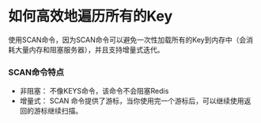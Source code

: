 # 如何高效地遍历所有的Key
使用SCAN命令，因为SCAN命令可以避免一次性加载所有的Key到内存中（会消耗大量内存和阻塞服务器），并且支持增量式迭代。

### SCAN命令特点
- 非阻塞： 不像KEYS命令，该命令不会阻塞Redis
- 增量式： SCAN 命令提供了游标，当你使用完一个游标后，可以继续使用返回的游标继续扫描。

